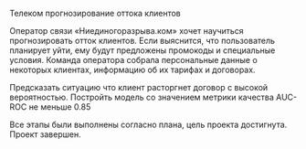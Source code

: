 Телеком прогнозирование оттока клиентов

Оператор связи «Ниединогоразрыва.ком» хочет научиться прогнозировать отток клиентов. Если выяснится, что пользователь планирует уйти, ему будут предложены промокоды и специальные условия. 
Команда оператора собрала персональные данные о некоторых клиентах, информацию об их тарифах и договорах.

Предсказать ситуацию что клиент расторгнет договор с высокой вероятностью.
Постройть модель со значением метрики качества AUC-ROC не меньше 0.85

Все этапы были выполнены согласно плана, цель проекта достигнута. Проект завершен.
